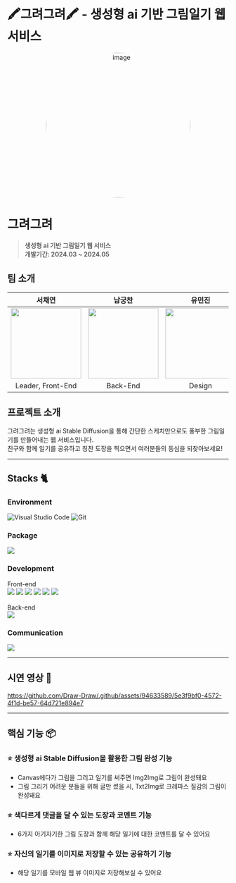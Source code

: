 # 🖍️그려그려🖍️ - 생성형 ai 기반 그림일기 웹 서비스

<div align="center">
<img width="329" alt="image" src="https://github.com/Draw-Draw/.github/assets/94633589/687efde9-5d6a-4b93-9bbe-4f515d252ba7" style="border-radius: 100%;">

</div>


# 그려그려
> **생성형 ai 기반 그림일기 웹 서비스** <br/>
> **개발기간: 2024.03 ~ 2024.05**


## 팀 소개

|      서채연       |          남궁찬         |       유민진         |                                                                                                               
| :------------------------------------------------------------------------------: | :---------------------------------------------------------------------------------------------------------------------------------------------------: | :---------------------------------------------------------------------------------------------------------------------------------------------------------------------------------------------------: | 
| <a href="https://github.com/seocylucky"> <img width="160px" src="https://github.com/Draw-Draw/.github/assets/94633589/503d8975-fa59-460d-bafd-37a8c0830aff" > </a> | <a href="https://github.com/Chan531"> <img width="160px" src="https://github.com/Draw-Draw/.github/assets/94633589/77e4e5f3-0f49-4764-ae29-baacabc03c5d" > </a>   | <img width="160px" src="https://github.com/Draw-Draw/.github/assets/94633589/84cf3874-0928-462f-ab06-b04ec40ceb9b" >   |
| Leader, Front-End | Back-End | Design |

## 프로젝트 소개

그려그려는 생성형 ai Stable Diffusion을 통해 간단한 스케치만으로도 풍부한 그림일기를 만들어내는 웹 서비스입니다. <br/>
친구와 함께 일기를 공유하고 칭찬 도장을 찍으면서 여러분들의 동심을 되찾아보세요!

---

## Stacks 🐈

### Environment
![Visual Studio Code](https://img.shields.io/badge/Visual%20Studio%20Code-007ACC?style=for-the-badge&logo=Visual%20Studio%20Code&logoColor=white)
![Git](https://img.shields.io/badge/Git-F05032?style=for-the-badge&logo=Git&logoColor=white)        

### Package
<img src="https://img.shields.io/badge/Yarn-241D53?style=flat-square&logo=Yarn&logoColor=white"> 

### Development
Front-end
<br>
<img src="https://img.shields.io/badge/TypeScript-0E6BC0?style=flat-square&logo=TypeScript&logoColor=white">
<img src="https://img.shields.io/badge/React-53CFF6?style=flat-square&logo=React&logoColor=white">
<img src="https://img.shields.io/badge/Recoil-0E6BC0?style=flat-square&logo=Recoil&logoColor=white">
<img src="https://img.shields.io/badge/StyledComponents-D05880?style=flat-square&logo=styled-components&logoColor=white">
<img src="https://img.shields.io/badge/ESLint-FB2643?style=flat-square&logo=ESLint&logoColor=white">
<img src="https://img.shields.io/badge/Prettier-F4AB31?style=flat-square&logo=Prettier&logoColor=white">
<br>
<br>
Back-end
<br>
<img src="https://img.shields.io/badge/django-092E20?style=flat-square&logo=django&logoColor=white">

### Communication
<img src="https://img.shields.io/badge/Notion-000000?style=flat-square&logo=Notion&logoColor=white">

---
## 시연 영상 🎥


https://github.com/Draw-Draw/.github/assets/94633589/5e3f9bf0-4572-4f1d-be57-64d721e894e7


---
## 핵심 기능 📦

### ⭐️ 생성형 ai Stable Diffusion을 활용한 그림 완성 기능
- Canvas에다가 그림을 그리고 일기를 써주면 Img2Img로 그림이 완성돼요
- 그림 그리기 어려운 분들을 위해 글만 썼을 시, Txt2Img로 크레파스 질감의 그림이 완성돼요

### ⭐️ 색다르게 댓글을 달 수 있는 도장과 코멘트 기능
- 6가지 아기자기한 그림 도장과 함께 해당 일기에 대한 코멘트를 달 수 있어요

### ⭐️ 자신의 일기를 이미지로 저장할 수 있는 공유하기 기능
- 해당 일기를 모바일 웹 뷰 이미지로 저장해보실 수 있어요

